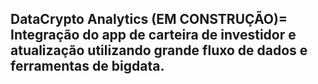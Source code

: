 ## DataCrypto Analytics (EM CONSTRUÇÃO)= Integração do app de carteira de investidor e atualização utilizando grande fluxo de dados e ferramentas de bigdata.
